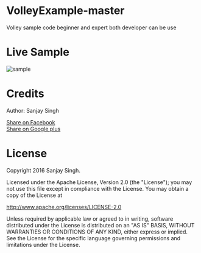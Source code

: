 # VolleyExample-master
Volley sample code beginner and expert both developer can be use 

<h1>Live Sample</h1>

![sample](https://cloud.githubusercontent.com/assets/12843976/13979904/7a13e06c-f101-11e5-8157-a7b39e7965ab.gif)

<h1>Credits</h1>

Author: Sanjay Singh 

<a href="http://www.facebook.com/sharer.php?u=https://github.com/SamsetDev/VolleyExample-master" class="socialBtn socialBtn--facebook">Share on Facebook</a><br>
<a href="https://plus.google.com/share?url=https://github.com/SamsetDev/VolleyExample-master" class="socialBtn socialBtn--facebook">Share on Google plus</a>

<h1>License</h1>

Copyright 2016 Sanjay Singh.

Licensed under the Apache License, Version 2.0 (the "License");
you may not use this file except in compliance with the License.
You may obtain a copy of the License at

   http://www.apache.org/licenses/LICENSE-2.0

Unless required by applicable law or agreed to in writing, software
distributed under the License is distributed on an "AS IS" BASIS,
WITHOUT WARRANTIES OR CONDITIONS OF ANY KIND, either express or implied.
See the License for the specific language governing permissions and
limitations under the License.
